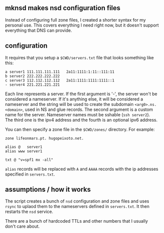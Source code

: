 ## mknsd makes nsd configuration files

Instead of configuring full zone files, I created a shorter syntax for my
personal use. This covers everything I need right now, but it doesn't support
everything that DNS can provide.


## configuration

It requires that you setup a `$CWD/servers.txt` file that looks something like this:

```
a server1 111.111.111.111   2a11:1111:1:11::111:11
b server2 222.222.222.222
c server3 112.112.112.112   2a11:1111:1111:1111::1
- server4 221.221.221.221
```

Each line represents a server. If the first argument is '-', the server won't
be considered a nameserver. If it's anything else, it will be considered a
nameserver and the string will be used to create the subdomain
`<arg0>.ns.<domain>`, used in NS and glue records. The second argument is a
custom name for the server. Nameserver names must be sshable (`ssh server2`).
The third one is the ipv4 address and the fourth is an optional ipv6 address.

You can then specify a zone file in the `$CWD/zones/` directory. For example:

```
zone lifeonmars.pt. hugopeixoto.net.

alias @   server1
alias www server1

txt @ "v=spf1 mx -all"
```

`alias` records will be replaced with `A` and `AAAA` records with the ip
addresses specified in `servers.txt`.


## assumptions / how it works

The script creates a bunch of `nsd` configuration and zone files and uses
`rsync` to uplaod them to the nameservers defined in `servers.txt`. It then
restarts the `nsd` service.

There are a bunch of hardcoded TTLs and other numbers that I usually don't care
about.
